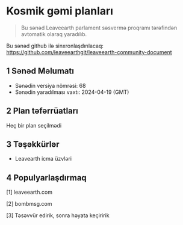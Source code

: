 # Kosmik gəmi planları

>Bu sənəd Leaveearth parlament səsvermə proqramı tərəfindən avtomatik olaraq yaradılıb.

Bu sənəd github ilə sinxronlaşdırılacaq: https://github.com/leaveearthgit/leaveearth-community-document

## 1 Sənəd Məlumatı

- Sənədin versiya nömrəsi: 68
- Sənədin yaradılması vaxtı: 2024-04-19 (GMT)

## 2 Plan təfərrüatları

Heç bir plan seçilmədi

## 3 Təşəkkürlər
* Leavearth icma üzvləri

## 4 Populyarlaşdırmaq
[1] leaveearth.com

[2] bombmsg.com

[3] Təsəvvür edirik, sonra həyata keçiririk